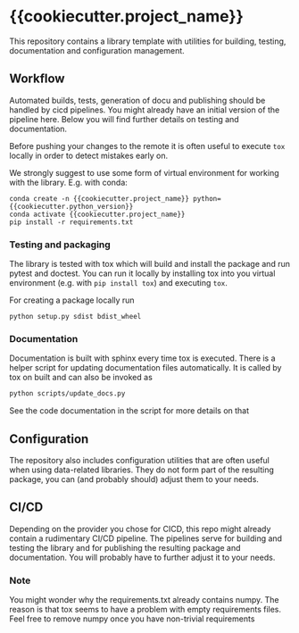 # {{cookiecutter.project_name}}

This repository contains a library template with utilities for building, testing, documentation 
and configuration management.

## Workflow
Automated builds, tests, generation of docu and publishing should be handled by cicd pipelines. 
You might already have an initial version of the pipeline here. Below you will find further details on testing 
and documentation. 

Before pushing your changes to the remote it is often useful to execute `tox` locally in order to
detect mistakes early on.

We strongly suggest to use some form of virtual environment for working with the library. E.g. with conda:
```shell script
conda create -n {{cookiecutter.project_name}} python={{cookiecutter.python_version}}
conda activate {{cookiecutter.project_name}}
pip install -r requirements.txt
```

### Testing and packaging
The library is tested with tox which will build and install the package and run pytest and doctest. 
You can run it locally by installing tox into you virtual environment 
(e.g. with `pip install tox`) and executing `tox`. 

For creating a package locally run
```shell script
python setup.py sdist bdist_wheel
```

### Documentation
Documentation is built with sphinx every time tox is executed. 
There is a helper script for updating documentation files automatically. It is called by tox on built and can 
also be invoked as
```bash
python scripts/update_docs.py
```
See the code documentation in the script for more details on that

## Configuration
The repository also includes configuration utilities that are often useful when using data-related libraries. 
They do not form part of the resulting package, you can (and probably should) adjust them to your needs.

## CI/CD
Depending on the provider you chose for CICD, this repo might already contain a rudimentary CI/CD pipeline. 
The pipelines serve for building and testing the library and for publishing the resulting package and documentation.
You will probably have to further adjust it to your needs.

### Note
You might wonder why the requirements.txt already contains numpy. The reason is that tox seems to have a problem with empty
requirements files. Feel free to remove numpy once you have non-trivial requirements